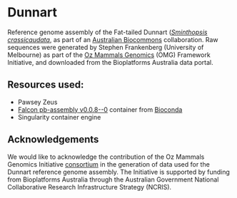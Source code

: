 # Dunnart
Reference genome assembly of the Fat-tailed Dunnart ([*Sminthopsis crassicaudata*](https://bie.ala.org.au/species/urn:lsid:biodiversity.org.au:afd.taxon:86ab9ebf-cbd1-49f8-9786-312407738477), as part of an [Australian Biocommons](https://www.biocommons.org.au/) collaboration. Raw sequences were generated by Stephen Frankenberg (University of Melbourne) as part of the [Oz Mammals Genomics](https://ozmammalsgenomics.com/) (OMG) Framework Initiative, and downloaded from the Bioplatforms Australia data portal.

## Resources used:
- Pawsey Zeus 
- [Falcon pb-assembly v0.0.8--0](https://github.com/PacificBiosciences/pb-assembly) container from [Bioconda](https://bioconda.github.io/recipes/pb-assembly/README.html?highlight=pb-assembly#recipe-Recipe%20&#x27;pb-assembly&#x27;)
- Singularity container engine

## Acknowledgements
We would like to acknowledge the contribution of the Oz Mammals Genomics Initiative [consortium](https://ozmammalsgenomics.com/consortium/) in the generation of data used for the Dunnart reference genome assembly. The Initiative is supported by funding from Bioplatforms Australia through the Australian Government National Collaborative Research Infrastructure Strategy (NCRIS).
